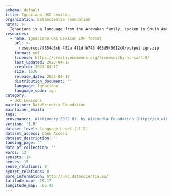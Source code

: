 ```yaml
---
schema: default
title: Ignaciano UKC Lexicon
organization: DataScientia Foundation
notes: >-
  Ignaciano is a language from the Arawakan family, spoken in South America. The UKC Lexicon of Ignaciano is represented as a lexico-semantic network. It consists of words, word senses, synsets, as well as sense-level and synset-level relationships.
resources:
  - name: Ignaciano UKC Lexicon LMF format
    url: >-
      resources/f554a5cb-452a-4f1d-b743-465d9f5612c0/output-ign.zip
    format: xml
    license: https://creativecommons.org/licenses/by-nc-sa/4.0/
    last_updated: 2023-04-17
    created: 2023-04-17
    size: 1636
    release_date: 2023-04-17
    distribution_document: ''
    language: Ignaciano
    language_code: ign
category:
  - UKC Lexicons
maintainer: DataScientia Foundation
maintainer_email: ''
tags: ''
provenance: 'Wiktionary 2022.01. by Wikimedia Foundation (http://en.wiktionary.org); CogNet 2.1 by Khuyagbaatar Batsuren, National University of Mongolia (http://cognet.ukc.disi.unitn.it); Native Languages of the Americas 2021.11. by Laura Redish and Orrin Lewis (http://www.native-languages.org); Princeton WordNet 2.1 by Princeton University (https://wordnet.princeton.edu)'
version: '1.0'
dataset_level: Language Level (L1-2)
dataset_access: Open Access
dataset_description: ''
landing_page: ''
date_of_collection: ''
words: 12
synsets: 14
senses: 15
sense_relations: 0
synset_relations: 0
more_information: http://ukc.datascientia.eu/
latitude_map: -15.17
longitude_map: -65.42
---
```

